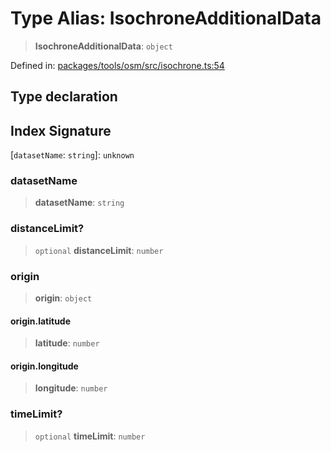 # Type Alias: IsochroneAdditionalData

> **IsochroneAdditionalData**: `object`

Defined in: [packages/tools/osm/src/isochrone.ts:54](https://github.com/GeoDaCenter/openassistant/blob/0a6a7e7306d75a25dc968b3117f04cb7bd613bec/packages/tools/osm/src/isochrone.ts#L54)

## Type declaration

## Index Signature

\[`datasetName`: `string`\]: `unknown`

### datasetName

> **datasetName**: `string`

### distanceLimit?

> `optional` **distanceLimit**: `number`

### origin

> **origin**: `object`

#### origin.latitude

> **latitude**: `number`

#### origin.longitude

> **longitude**: `number`

### timeLimit?

> `optional` **timeLimit**: `number`
